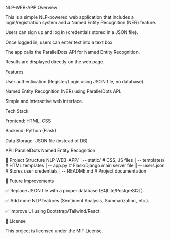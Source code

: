 NLP-WEB-APP
Overview

This is a simple NLP-powered web application that includes a login/registration system and a Named Entity Recognition (NER) feature.

Users can sign up and log in (credentials stored in a JSON file).

Once logged in, users can enter text into a text box.

The app calls the ParallelDots API for Named Entity Recognition.

Results are displayed directly on the web page.

Features

 User authentication (Register/Login using JSON file, no database).

 Named Entity Recognition (NER) using ParallelDots API.

 Simple and interactive web interface.

 Tech Stack

Frontend: HTML, CSS

Backend: Python (Flask)

Data Storage: JSON file (instead of DB)

API: ParallelDots Named Entity Recognition

📂 Project Structure
NLP-WEB-APP/
│-- static/          # CSS, JS files
│-- templates/       # HTML templates
│-- app.py           # Flask/Django main server file
│-- users.json       # Stores user credentials
│-- README.md        # Project documentation


📌 Future Improvements

✅ Replace JSON file with a proper database (SQLite/PostgreSQL).

✅ Add more NLP features (Sentiment Analysis, Summarization, etc.).

✅ Improve UI using Bootstrap/Tailwind/React.

📜 License

This project is licensed under the MIT License.
